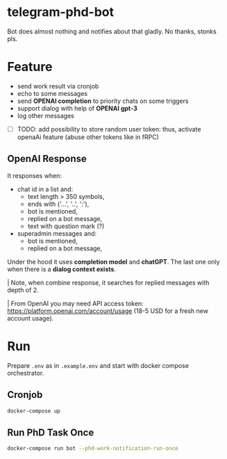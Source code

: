 # telegram-phd-bot
Bot does almost nothing and notifies about that gladly. No thanks, stonks pls.

# Feature
- send work result via cronjob
- echo to some messages
- send **OPENAI completion** to priority chats on some triggers
- support dialog with help of **OPENAI gpt-3**
- log other messages
- [ ] TODO: add possibility to store random user token: thus, activate openaAi feature (abuse other tokens like in fRPC)  

## OpenAI Response
It responses when:

- chat id in a list and:
  - text length > 350 symbols,
  - ends with ('...', '..', ':'),
  - bot is mentioned,
  - replied on a bot message,
  - text with question mark (?)
- superadmin messages and:
  - bot is mentioned,
  - replied on a bot message,

Under the hood it uses **completion model** and **chatGPT**. 
The last one only when there is a **dialog context exists**.

| Note, when combine response, it searches for replied messages with depth of 2.

| From OpenAI you may need API access token: https://platform.openai.com/account/usage (18-5 USD for a fresh new account usage).

# Run
Prepare `.env` as in `.example.env` and start with docker compose orchestrator.

## Cronjob
```bash
docker-compose up
```

## Run PhD Task Once
```bash
docker-compose run bot --phd-work-notification-run-once
```
